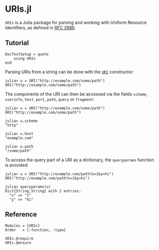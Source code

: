 # URIs.jl

`URIs` is a Julia package for parsing and working with Uniform Resource
Identifiers, as defined in [RFC 3986](https://www.ietf.org/rfc/rfc3986.txt).

## Tutorial

```@meta
DocTestSetup = quote
    using URIs
end
```




Parsing URIs from a string can be done with the [`URI`](@ref) constructor:

```jldoctest
julia> u = URI("http://example.com/some/path")
URI("http://example.com/some/path")
```

The components of the URI can then be accessed via the fields `scheme`,
`userinfo`, `host`, `port`, `path`, `query` or `fragment`:

```jldoctest
julia> u = URI("http://example.com/some/path")
URI("http://example.com/some/path")

julia> u.scheme
"http"

julia> u.host
"example.com"

julia> u.path
"/some/path"
```

To access the query part of a URI as a dictionary, the `queryparams` function
is provided:

```jldoctest
julia> u = URI("http://example.com/path?x=1&y=hi")
URI("http://example.com/path?x=1&y=hi")

julia> queryparams(u)
Dict{String,String} with 2 entries:
  "x" => "1"
  "y" => "hi"
```

## Reference

```@autodocs
Modules = [URIs]
Order   = [:function, :type]
```

```@docs
URIs.@require
URIs.@ensure
```
